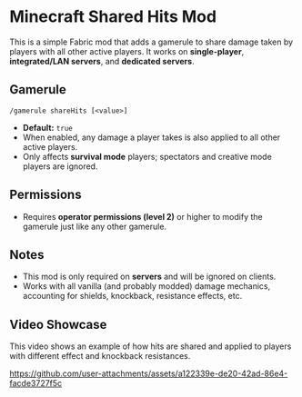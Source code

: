 # Minecraft Shared Hits Mod

This is a simple Fabric mod that adds a gamerule to share damage taken by players with all other active players. It works on **single-player**, **integrated/LAN servers**, and **dedicated servers**.

## Gamerule

```
/gamerule shareHits [<value>]
```

- **Default:** `true`
- When enabled, any damage a player takes is also applied to all other active players.
- Only affects **survival mode** players; spectators and creative mode players are ignored. 

## Permissions

- Requires **operator permissions (level 2)** or higher to modify the gamerule just like any other gamerule.

## Notes

- This mod is only required on **servers** and will be ignored on clients.
- Works with all vanilla (and probably modded) damage mechanics, accounting for shields, knockback, resistance effects, etc.

## Video Showcase

This video shows an example of how hits are shared and applied to players with different effect and knockback resistances.

https://github.com/user-attachments/assets/a122339e-de20-42ad-86e4-facde3727f5c


